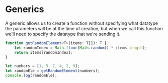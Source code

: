 # Generics

A generic allows us to create a function without specifying what datatype the parameters will be at the time of creation, but when we call this function we'll need to specify the datatype that we're sending it.

```typescript
function getRandomElement<T>(items: T[]): T {
    let randomIndex = Math.floor(Math.random() * items.length);
    return items[randomIndex];
}

let numbers = [1, 5, 7, 4, 2, 9];
let randomEle = getRandomElement(numbers); 
console.log(randomEle);
```

